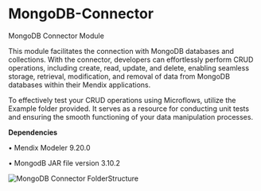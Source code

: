 # MongoDB-Connector
MongoDB Connector Module 


This module facilitates the connection with MongoDB databases and collections. With the connector, developers can effortlessly perform CRUD operations, including create, read, update, and delete, enabling seamless storage, retrieval, modification, and removal of data from MongoDB databases within their Mendix applications.

To effectively test your CRUD operations using Microflows, utilize the Example folder provided. It serves as a resource for conducting unit tests and ensuring the smooth functioning of your data manipulation processes.

**Dependencies**

•	Mendix Modeler 9.20.0

•	MongodB JAR file version 3.10.2






![MongoDB Connector FolderStructure](https://github.com/krishnarajdev/MongoDB-Connector/assets/39770908/c1993f49-a1c5-4b7c-ab77-517092f7d19e)
